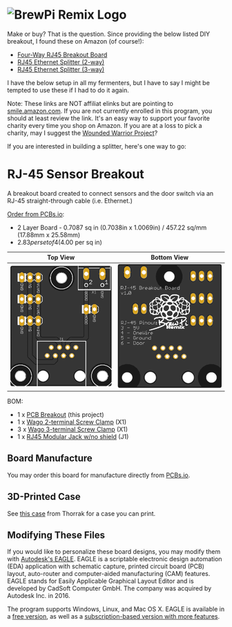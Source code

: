 # ![BrewPi Remix Logo](https://raw.githubusercontent.com/lbussy/brewpi-www-rmx/master/images/brewpi_logo.png)

Make or buy?  That is the question.  Since providing the below listed DIY breakout, I found these on Amazon (of course!):

- [Four-Way RJ45 Breakout Board](https://smile.amazon.com/Electronics-Salon-4-Way-Breakout-Terminal-Connector/dp/B01GNOBDPM)
- [RJ45 Ethernet Splitter (2-way)](https://smile.amazon.com/Splitter-Connectors-Ethernet-Interface-Internet/dp/B07CW7JHYV)
- [RJ45 Ethernet Splitter (3-way)](https://smile.amazon.com/Ethernet-Splitter-vienon-Adapter-Connector/dp/B0932B8JGJ)

I have the below setup in all my fermenters, but I have to say I might be tempted to use these if I had to do it again.

Note: These links are NOT affiliat elinks but are pointing to [smile.amazon.com](https://smile.amazon.com/gp/chpf/about/).  If you are not currently enrolled in this program, you should at least review the link.  It's an easy way to support your favorite charity every time you shop on Amazon.  If you are at a loss to pick a charity, may I suggest the [Wounded Warrior Project](https://www.woundedwarriorproject.org/)?

If you are interested in building a splitter, here's one way to go:

# RJ-45 Sensor Breakout

A breakout board created to connect sensors and the door switch via an RJ-45 straight-through cable (i.e. Ethernet.)

[Order from PCBs.io](#):

- 2 Layer Board - 0.7087 sq in (0.7038in x 1.0069in) / 457.22 sq/mm (17.88mm x 25.58mm)
- $2.83 per set of 4 ($4.00 per sq in)

| Top View          | Bottom View          |
| ----------------- |:--------------------:|
| ![Board Top][top] | ![Board Bottom][bot] |

[top]: Top.png "Board Top"
[bot]: Bottom.png "Board Bottom"

BOM:

- 1 x [PCB Breakout](#) (this project)
- 1 x [Wago 2-terminal Screw Clamp](https://www.aliexpress.com/item/32700056337.html) (X1)
- 3 x [Wago 3-terminal Screw Clamp](#) (X1)
- 1 x [RJ45 Modular Jack w/no shield](https://www.aliexpress.com/item/32736146888.html) (J1)

## Board Manufacture

You may order this board for manufacture directly from [PCBs.io](https://PCBs.io/share/rJPlG).

## 3D-Printed Case

See [this case](#) from Thorrak for a case you can print.

## Modifying These Files

If you would like to personalize these board designs, you may modify them with [Autodesk's EAGLE](https://www.autodesk.com/products/eagle/overview). EAGLE is a scriptable electronic design automation (EDA) application with schematic capture, printed circuit board (PCB) layout, auto-router and computer-aided manufacturing (CAM) features. EAGLE stands for Easily Applicable Graphical Layout Editor and is developed by CadSoft Computer GmbH. The company was acquired by Autodesk Inc. in 2016.  

The program supports Windows, Linux, and Mac OS X.  EAGLE is available in a [free version](https://www.autodesk.com/products/eagle/free-download), as well as a [subscription-based version with more features](https://www.autodesk.com/products/eagle/compare).
